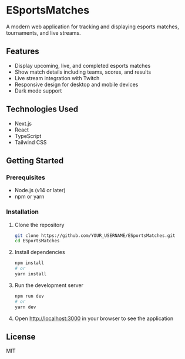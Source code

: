 # ESportsMatches

A modern web application for tracking and displaying esports matches, tournaments, and live streams.

## Features

- Display upcoming, live, and completed esports matches
- Show match details including teams, scores, and results
- Live stream integration with Twitch
- Responsive design for desktop and mobile devices
- Dark mode support

## Technologies Used

- Next.js
- React
- TypeScript
- Tailwind CSS

## Getting Started

### Prerequisites

- Node.js (v14 or later)
- npm or yarn

### Installation

1. Clone the repository
   ```bash
   git clone https://github.com/YOUR_USERNAME/ESportsMatches.git
   cd ESportsMatches
   ```

2. Install dependencies
   ```bash
   npm install
   # or
   yarn install
   ```

3. Run the development server
   ```bash
   npm run dev
   # or
   yarn dev
   ```

4. Open [http://localhost:3000](http://localhost:3000) in your browser to see the application

## License

MIT 